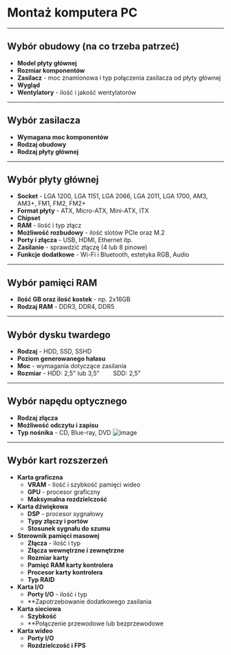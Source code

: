 # Montaż komputera PC
___
## Wybór obudowy (na co trzeba patrzeć)
- **Model płyty głównej**
- **Rozmiar komponentów**
- **Zasilacz** - moc znamionowa i typ połączenia zasilacza od płyty głównej
- **Wygląd**
- **Wentylatory** - ilość i jakość wentylatorów
___
## Wybór zasilacza
- **Wymagana moc komponentów**
- **Rodzaj obudowy**
- **Rodzaj płyty głównej**
___
## Wybór płyty głównej
- **Socket** - LGA 1200, LGA 1151, LGA 2066, LGA 2011, LGA 1700, AM3, AM3+, FM1, FM2, FM2+
- **Format płyty** - ATX, Micro-ATX, Mini-ATX, ITX
- **Chipset**
- **RAM** - ilość i typ złącz
- **Możliwość rozbudowy** - ilość slotów PCIe oraz M.2
- **Porty i złącza** - USB, HDMI, Ethernet itp.
- **Zasilanie** - sprawdzić złączę (4 lub 8 pinowe)
- **Funkcje dodatkowe** - Wi-Fi i Bluetooth, estetyka RGB, Audio
___
## Wybór pamięci RAM
- **Ilość GB oraz ilość kostek** - np. 2x16GB
- **Rodzaj RAM** - DDR3, DDR4, DDR5
___
## Wybór dysku twardego
- **Rodzaj** - HDD, SSD, SSHD
- **Poziom generowanego hałasu**
- **Moc** - wymagania dotyczące zasilania
- **Rozmiar** - HDD: 2,5" lub 3,5" &nbsp;&nbsp;&nbsp;&nbsp;&nbsp;&nbsp; SDD: 2,5"
___
## Wybór napędu optycznego
- **Rodzaj złącza**
- **Możliwość odczytu i zapisu**
- **Typ nośnika** - CD, Blue-ray, DVD
![image](https://github.com/user-attachments/assets/65c3a126-909a-419e-9f2f-83191d8590f5)
___
## Wybór kart rozszerzeń
- **Karta graficzna**
  - **VRAM** - Ilość i szybkość pamięci wideo
  - **GPU** - procesor graficzny
  - **Maksymalna rozdzielczość**
- **Karta dźwiękowa**
  - **DSP** - procesor sygnałowy
  - **Typy złączy i portów**
  - **Stosunek sygnału do szumu**
- **Sterownik pamięci masowej**
  - **Złącza** - ilość i typ
  - **Złącza wewnętrzne i zewnętrzne**
  - **Rozmiar karty**
  - **Pamięć RAM karty kontrolera**
  - **Procesor karty kontrolera**
  - **Typ RAID**
- **Karta I/O**
  - **Porty I/O** - ilość i typ
  - **Zapotrzebowanie dodatkowego zasilania
- **Karta sieciowa**
  - **Szybkość**
  - **Połączenie przewodowe lub bezprzewodowe
- **Karta wideo**
  - **Porty I/O**
  - **Rozdzielczość i FPS**
